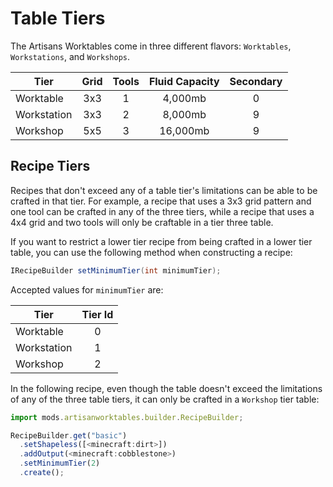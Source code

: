 # Table Tiers

The Artisans Worktables come in three different flavors: `Worktables`, `Workstations`, and `Workshops`.

| Tier        | Grid | Tools | Fluid Capacity | Secondary |
|-------------|:----:|:-----:|:--------------:|:---------:|
| Worktable   | 3x3  | 1     | 4,000mb        | 0         |
| Workstation | 3x3  | 2     | 8,000mb        | 9         |
| Workshop    | 5x5  | 3     | 16,000mb       | 9         |

## Recipe Tiers

Recipes that don't exceed any of a table tier's limitations can be able to be crafted in that tier. For example, a recipe that uses a 3x3 grid pattern and one tool can be crafted in any of the three tiers, while a recipe that uses a 4x4 grid and two tools will only be craftable in a tier three table.

If you want to restrict a lower tier recipe from being crafted in a lower tier table, you can use the following method when constructing a recipe:

```java
IRecipeBuilder setMinimumTier(int minimumTier);
```

Accepted values for `minimumTier` are:

| Tier        | Tier Id |
|-------------|:-------:|
| Worktable   | 0       |
| Workstation | 1       |
| Workshop    | 2       |

In the following recipe, even though the table doesn't exceed the limitations of any of the three table tiers, it can only be crafted in a `Workshop` tier table:

```js
import mods.artisanworktables.builder.RecipeBuilder;

RecipeBuilder.get("basic")
  .setShapeless([<minecraft:dirt>])
  .addOutput(<minecraft:cobblestone>)
  .setMinimumTier(2)
  .create();
```
